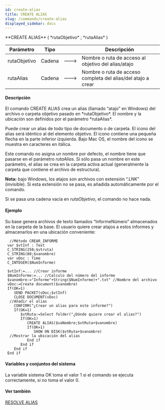 ```yaml
---
id: create-alias
title: CREATE ALIAS
slug: /commands/create-alias
displayed_sidebar: docs
---
```


<!--REF #_command_.CREATE ALIAS.Syntax-->**CREATE ALIAS** ( *rutaObjetivo* ; *rutaAlias* )<!-- END REF-->
<!--REF #_command_.CREATE ALIAS.Params-->
| Parámetro | Tipo |  | Descripción |
| --- | --- | --- | --- |
| rutaObjetivo | Cadena | &#x1F852; | Nombre o ruta de acceso al objetivo del alias/atajo |
| rutaAlias | Cadena | &#x1F852; | Nombre o ruta de acceso completa del alias/del atajo a crear |

<!-- END REF-->

#### Descripción 

<!--REF #_command_.CREATE ALIAS.Summary-->El comando CREATE ALIAS crea un alias (llamado “atajo” en Windows) del archivo o carpeta objetivo pasado en *rutaObjetivo*.<!-- END REF--> El nombre y la ubicación son definidos por el parámetro *rutaAlias*. 

Puede crear un alias de todo tipo de documento o de carpeta. El icono del alias será idéntico al del elemento objetivo. El icono contiene una pequeña flecha en la parte inferior izquierda. Bajo Mac OS, el nombre del icono se muestra en caracteres en itálica.

Este comando no asigna un nombre por defecto, el nombre tiene que pasarse en el parámetro *rutaAlias*. Si sólo pasa un nombre en este parámetro, el alias se crea en la carpeta activa actual (generalmente la carpeta que contiene el archivo de estructura).

**Nota:** bajo Windows, los atajos son archivos con extensión “.LNK” (invisible). Si esta extensión no se pasa, es añadida automáticamente por el comando.

Si se pasa una cadena vacía en *rutaObjetivo*, el comando no hace nada.

#### Ejemplo 

Su base genera archivos de texto llamados “InformeNúmero” almacenados en la carpeta de la base. El usuario quiere crear atajos a estos informes y almacenarlos en una ubicación conveniente:

```4d
  //Método CREAR_INFORME
 var $vtInf : Text
 C_STRING(250;$vtruta)
 C_STRING(80;$vanombre)
 var vDoc : Time
 C_INTEGER($NumInforme)
 
 $vtInf:=... //Crear informe
 $NumInforme:=... //Calculo del número del informe
 $vanombre:="Informe"+String($NumInforme)+".txt" //Nombre del archivo
 vDoc:=Create document($vanombre)
 If(OK=1)
    SEND PACKET(vDoc;$vtInf)
    CLOSE DOCUMENT(vDoc)
  //Añadir el alias
    CONFIRM("¿Crear un alias para este informe?")
    If(OK=1)
       $vtRuta:=Select folder("¿Dónde quiere crear el alias?")
       If(OK=1)
          CREATE ALIAS($vaNombre;$vtRuta+$vanombre)
          If(OK=1)
             SHOW ON DISK($vtRuta+$vanombre)
  //Mostrar la ubicación del alias
          End if
       End if
    End if
 End if
```

#### Variables y conjuntos del sistema 

La variable sistema OK toma el valor 1 si el comando se ejecuta correctamente, si no toma el valor 0.

#### Ver también 

[RESOLVE ALIAS](resolve-alias.md)  